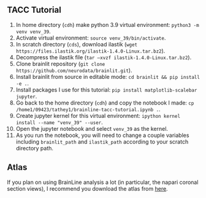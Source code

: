 TACC Tutorial
-------------

1. In home directory (`cdh`) make python 3.9 virtual environment: `python3 -m venv venv_39`.
2. Activate virtual environment: `source venv_39/bin/activate`.
3. In scratch directory (`cds`), download ilastik (`wget https://files.ilastik.org/ilastik-1.4.0-Linux.tar.bz2`).
4. Decompress the ilastik file (`tar –xvzf ilastik-1.4.0-Linux.tar.bz2`).
5. Clone brainlit repository (`git clone https://github.com/neurodata/brainlit.git`).
6. Install brainlit from source in editable mode: `cd brainlit && pip install -e .`.
7. Install packages I use for this tutorial: `pip install matplotlib-scalebar jupyter`.
8. Go back to the home directory (`cdh`) and copy the notebook I made: `cp /home1/09423/tathey1/brainline-tacc-tutorial.ipynb .`.
9. Create jupyter kernel for this virtual environment: `ipython kernel install --name "venv_39" --user`.
10. Open the jupyter notebook and select `venv_39` as the kernel.
11. As you run the notebook, you will need to change a couple variables including `brainlit_path` and `ilastik_path` according to your scratch directory path.


Atlas
-----

If you plan on using BrainLine analysis a lot (in particular, the napari coronal section views), I recommend you download the atlas from [here](https://neurodata.io/data/allen_atlas/).
